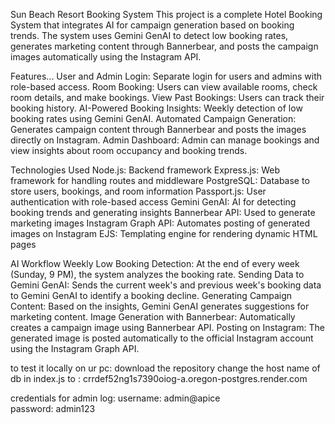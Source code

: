 Sun Beach Resort Booking System
This project is a complete Hotel Booking System that integrates AI for campaign generation based on booking trends. The system uses Gemini GenAI to detect low booking rates, generates marketing content through Bannerbear, and posts the campaign images automatically using the Instagram API.

Features...
User and Admin Login: Separate login for users and admins with role-based access.
Room Booking: Users can view available rooms, check room details, and make bookings.
View Past Bookings: Users can track their booking history.
AI-Powered Booking Insights: Weekly detection of low booking rates using Gemini GenAI.
Automated Campaign Generation: Generates campaign content through Bannerbear and posts the images directly on Instagram.
Admin Dashboard: Admin can manage bookings and view insights about room occupancy and booking trends.

Technologies Used
Node.js: Backend framework
Express.js: Web framework for handling routes and middleware
PostgreSQL: Database to store users, bookings, and room information
Passport.js: User authentication with role-based access
Gemini GenAI: AI for detecting booking trends and generating insights
Bannerbear API: Used to generate marketing images
Instagram Graph API: Automates posting of generated images on Instagram
EJS: Templating engine for rendering dynamic HTML pages

AI Workflow
Weekly Low Booking Detection: At the end of every week (Sunday, 9 PM), the system analyzes the booking rate.
Sending Data to Gemini GenAI: Sends the current week's and previous week's booking data to Gemini GenAI to identify a booking decline.
Generating Campaign Content: Based on the insights, Gemini GenAI generates suggestions for marketing content.
Image Generation with Bannerbear: Automatically creates a campaign image using Bannerbear API.
Posting on Instagram: The generated image is posted automatically to the official Instagram account using the Instagram Graph API.

to test it locally on ur pc:
download the repository
change the host name of db in index.js to : crrdef52ng1s7390oiog-a.oregon-postgres.render.com

credentials for admin log:
username: admin@apice                                                   
password: admin123

